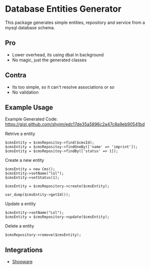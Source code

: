 # Database Entities Generator

This package generates simple entities, repository and service from a mysql database schema.

## Pro

* Lower overhead, its using dbal in background
* No magic, just the generated classes

## Contra

* Its too simple, so it can't resolve associations or so
* No validation


## Example Usage

Example Generated Code: https://gist.github.com/shyim/edc17de35a5896c2a47c8a9eb90541bd

Retrive a entity
```
$cmsEntity = $cmsRepositoy->find($cmsId);
$cmsEntity = $cmsRepositoy->findOneBy(['name' => 'imprint']);
$cmsEntity = $cmsRepositoy->findBy(['status' => 1]);
```

Create a new entity
```
$cmsEntity = new Cms();
$cmsEntity->setName("lol");
$cmsEntity->setStatus(1);

$cmsEntity = $cmsRepository->create($cmsEntity);

var_dump($cmsEntity->getId());
```

Update a entity
```
$cmsEntity->setName("Lol");
$cmsEntity = $cmsRepository->update($cmsEntity);
```

Delete a entity
```
$cmsRepository->remove($cmsEntity);
```

## Integrations

* [Shopware](https://github.com/shyim/ShyimDatabaseEntitiesGenerator)
